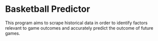 # Basketball Predictor

This program aims to scrape historical data in order to identify factors relevant to game outcomes 
and accurately predict the outcome of future games.